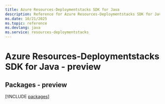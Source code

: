 ```yaml
---
title: Azure Resources-Deploymentstacks SDK for Java
description: Reference for Azure Resources-Deploymentstacks SDK for Java
ms.date: 10/21/2025
ms.topic: reference
ms.devlang: java
ms.service: resources-deploymentstacks
---
```

# Azure Resources-Deploymentstacks SDK for Java - preview
## Packages - preview
[!INCLUDE [packages](resources-deploymentstacks-index.md)]